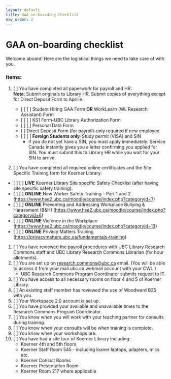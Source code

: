 ```yaml
---
layout: default
title: GAA on-boarding checklist
nav_order: 2
---
```

# GAA on-boarding checklist
Welcome aboard! Here are the logistical things we need to take care of with you.
### Items:
1. \[    \] You have completed all paperwork for payroll and HR:</br>**Note**: Submit originals to Library HR. Submit copies of everything except for Direct Deposit Form to Aprille.</br>
 
   - \[    \] \[    \] Student Hiring GAA Form **OR** WorkLearn (WL Research Assistant) Form
   - \[    \] \[    \] KS1 Form-UBC Library Authorization Form
   - \[    \] \[    \] Personal Data Form
   - \[    \] Direct Deposit Form (for payroll)-only required if new employee
   - \[    \] \[    \] **Foreign Students only**-Study permit (VISA) and SIN 
     - if you do not yet have a SIN, you must apply immediately. Service Canada instantly gives you a letter confirming you applied for SIN. You must submit this to Library HR while you wait for your SIN to arrive.
1. \[    \] You have completed all required online certificates and the Site Specific Training form for Koerner Library:</br>
  - \[    \] \[    \] **LIVE** Koerner Library Site specific Safety Checklist (after having site specific safety training).
   - \[    \] \[    \] **ONLINE** New Worker Safety Training - Part 1 and 2 (https://www.hse2.ubc.ca/moodle/course/index.php?categoryid=7)
   - \[    \] \[    \] **ONLINE** Preventing and Addressing Workplace Bullying & Harassment (B&H) (https://www.hse2.ubc.ca/moodle/course/index.php?categoryid=6)
  - \[    \] \[    \] **ONLINE** Violence in the Workplace (https://www.hse2.ubc.ca/moodle/course/index.php?categoryid=13)
  - \[    \] \[    \] **ONLINE** Privacy Matters Training (https://privacymatters.ubc.ca/fundamentals-training)
 
1. \[    \] You have reviewed the payroll procedures with UBC Library Research Commons staff and UBC Library Research Commons Librarian (for hour allotments).
1. \[    \] You are set up on research.commons@ubc.ca email. (You will be able to access it from your mail.ubc.ca webmail account with your CWL.) 
   - UBC Research Commons Program Coordinator submits request to IT.
1. \[    \] You have access to all necessary rooms on floor 4 and 5 of Koerner Library.
1. \[    \] An existing staff member has reviewed the use of Woodward B25 with you.
1. \[    \] Your Workspace 2.0 account is set up.
1. \[    \] You have provided your available and unavailable times to the Research Commons Program Coordinator.
1. \[    \] You know when you will work with your teaching partner for consults during training.
1. \[    \] You know when your consults will be when training is complete.
1. \[    \] You know when your workshops are.
1. \[    \] You have had a site tour of Koerner Library including:
   - Koerner 4th and 5th floors
   - Koerner Staff Room 545 - including loaner laptops, adapters, mics etc.
   - Koerner Consult Rooms
   - Koerner Presentation Room
   - Koerner Room 217 where applicable
